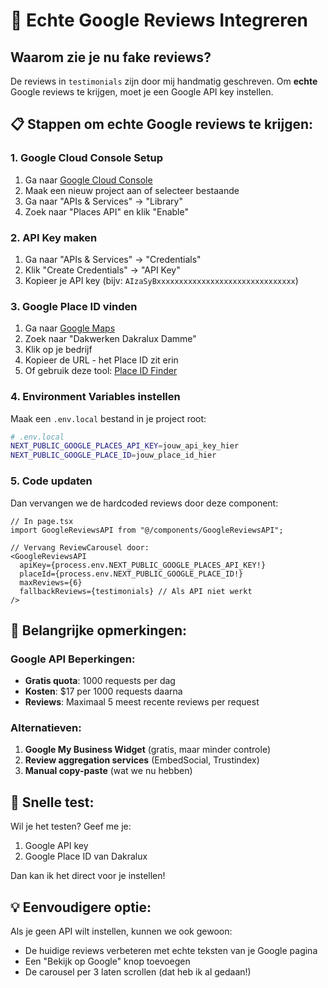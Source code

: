 # 🔗 Echte Google Reviews Integreren

## Waarom zie je nu fake reviews?
De reviews in `testimonials` zijn door mij handmatig geschreven. Om **echte** Google reviews te krijgen, moet je een Google API key instellen.

## 📋 Stappen om echte Google reviews te krijgen:

### 1. Google Cloud Console Setup
1. Ga naar [Google Cloud Console](https://console.developers.google.com/)
2. Maak een nieuw project aan of selecteer bestaande
3. Ga naar "APIs & Services" → "Library"
4. Zoek naar "Places API" en klik "Enable"

### 2. API Key maken
1. Ga naar "APIs & Services" → "Credentials"
2. Klik "Create Credentials" → "API Key"
3. Kopieer je API key (bijv: `AIzaSyBxxxxxxxxxxxxxxxxxxxxxxxxxxxxxxx`)

### 3. Google Place ID vinden
1. Ga naar [Google Maps](https://maps.google.com)
2. Zoek naar "Dakwerken Dakralux Damme"
3. Klik op je bedrijf
4. Kopieer de URL - het Place ID zit erin
5. Of gebruik deze tool: [Place ID Finder](https://developers.google.com/maps/documentation/places/web-service/place-id)

### 4. Environment Variables instellen
Maak een `.env.local` bestand in je project root:

```bash
# .env.local
NEXT_PUBLIC_GOOGLE_PLACES_API_KEY=jouw_api_key_hier
NEXT_PUBLIC_GOOGLE_PLACE_ID=jouw_place_id_hier
```

### 5. Code updaten
Dan vervangen we de hardcoded reviews door deze component:

```tsx
// In page.tsx
import GoogleReviewsAPI from "@/components/GoogleReviewsAPI";

// Vervang ReviewCarousel door:
<GoogleReviewsAPI 
  apiKey={process.env.NEXT_PUBLIC_GOOGLE_PLACES_API_KEY!}
  placeId={process.env.NEXT_PUBLIC_GOOGLE_PLACE_ID!}
  maxReviews={6}
  fallbackReviews={testimonials} // Als API niet werkt
/>
```

## 🚨 Belangrijke opmerkingen:

### Google API Beperkingen:
- **Gratis quota**: 1000 requests per dag
- **Kosten**: $17 per 1000 requests daarna
- **Reviews**: Maximaal 5 meest recente reviews per request

### Alternatieven:
1. **Google My Business Widget** (gratis, maar minder controle)
2. **Review aggregation services** (EmbedSocial, Trustindex)
3. **Manual copy-paste** (wat we nu hebben)

## 🔧 Snelle test:
Wil je het testen? Geef me je:
1. Google API key
2. Google Place ID van Dakralux

Dan kan ik het direct voor je instellen!

## 💡 Eenvoudigere optie:
Als je geen API wilt instellen, kunnen we ook gewoon:
- De huidige reviews verbeteren met echte teksten van je Google pagina
- Een "Bekijk op Google" knop toevoegen
- De carousel per 3 laten scrollen (dat heb ik al gedaan!)

